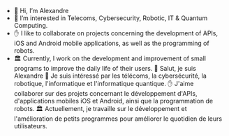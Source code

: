 - 👋 Hi, I’m Alexandre
- 👀 I’m interested in Telecoms, Cybersecurity, Robotic, IT & Quantum Computing.
- ✋ I like to collaborate on projects concerning the development of APIs, iOS and Android mobile applications, as well as the programming of robots.
- 🏛 Currently, I work on the development and improvement of small programs to improve the daily life of their users.
👋 Salut, je suis Alexandre
👀 Je suis intéressé par les télécoms, la cybersécurité, la robotique, l'informatique et l'informatique quantique.
✋ J'aime collaborer sur des projets concernant le développement d'APIs, d'applications mobiles iOS et Android, ainsi que la programmation de robots.
🏛 Actuellement, je travaille sur le développement et l'amélioration de petits programmes pour améliorer le quotidien de leurs utilisateurs.
<!---
Alexandre3381/Alexandre3381 is a ✨ special ✨ repository because its `README.md` (this file) appears on your GitHub profile.
You can click the Preview link to take a look at your changes.
--->
